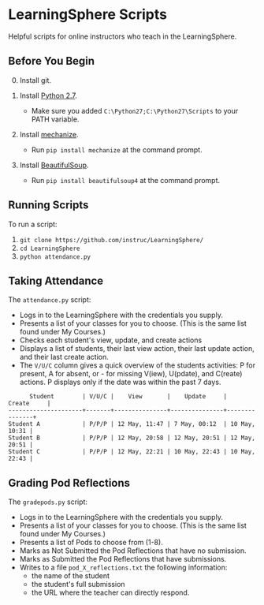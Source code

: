 # LearningSphere Scripts

Helpful scripts for online instructors who teach in the LearningSphere.

## Before You Begin

0. Install git.

1. Install [Python 2.7](https://www.python.org/downloads/).

	* Make sure you added `C:\Python27;C:\Python27\Scripts` to your PATH
	  variable.
	
2. Install [mechanize](https://pypi.python.org/pypi/mechanize/).

	* Run `pip install mechanize` at the command prompt.

3. Install [BeautifulSoup](http://www.crummy.com/software/BeautifulSoup/).

	* Run `pip install beautifulsoup4` at the command prompt.

## Running Scripts

To run a script:

1. `git clone https://github.com/instruc/LearningSphere/`
2. `cd LearningSphere`
3. `python attendance.py`

## Taking Attendance

The `attendance.py` script:

+ Logs in to the LearningSphere with the credentials you supply.
+ Presents a list of your classes for you to choose. (This is the same 
  list found under My Courses.)
+ Checks each student's view, update, and create actions
+ Displays a list of students, their last view action, their last update
  action, and their last create action.
+ The `V/U/C` column gives a quick overview of the students activities:
  P for present, A for absent, or - for missing V(iew), U(pdate), and 
  C(reate) actions. P displays only if the date was within the past 7 days.

```
      Student        | V/U/C |    View       |    Update     |    Create     |
---------------------+-------+---------------+---------------+---------------+
Student A            | P/P/P | 12 May, 11:47 | 7 May, 00:12  | 10 May, 10:31 |
Student B            | P/P/P | 12 May, 20:58 | 12 May, 20:51 | 12 May, 20:51 |
Student C            | P/P/P | 12 May, 22:21 | 10 May, 22:43 | 10 May, 22:43 |

```

## Grading Pod Reflections

The `gradepods.py` script:

+ Logs in to the LearningSphere with the credentials you supply.
+ Presents a list of your classes for you to choose. (This is the same 
  list found under My Courses.)
+ Presents a list of Pods to choose from (1-8).
+ Marks as Not Submitted the Pod Reflections that have no submission.
+ Marks as Submitted the Pod Reflections that have submissions.
+ Writes to a file `pod_X_reflections.txt` the following information:
	* the name of the student
	* the student's full submission
	* the URL where the teacher can directly respond. 
